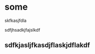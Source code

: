 # some

skfkasjfdla

sdfjhsadkjfajslkdf

sdfkjasljfkasdjflaskjdflakdf
------------------------------------


